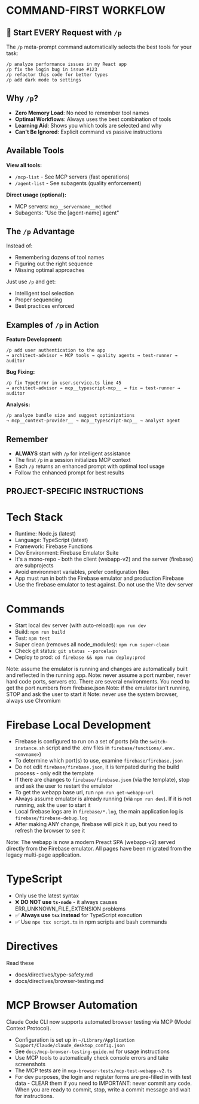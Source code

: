 # COMMAND-FIRST WORKFLOW

## 🚀 Start EVERY Request with `/p`

The `/p` meta-prompt command automatically selects the best tools for your task:

```
/p analyze performance issues in my React app
/p fix the login bug in issue #123
/p refactor this code for better types
/p add dark mode to settings
```

## Why `/p`?

- **Zero Memory Load**: No need to remember tool names
- **Optimal Workflows**: Always uses the best combination of tools
- **Learning Aid**: Shows you which tools are selected and why
- **Can't Be Ignored**: Explicit command vs passive instructions

## Available Tools

**View all tools:**
- `/mcp-list` - See MCP servers (fast operations)
- `/agent-list` - See subagents (quality enforcement)

**Direct usage (optional):**
- MCP servers: `mcp__servername__method`
- Subagents: "Use the [agent-name] agent"

## The `/p` Advantage

Instead of:
- Remembering dozens of tool names
- Figuring out the right sequence
- Missing optimal approaches

Just use `/p` and get:
- Intelligent tool selection
- Proper sequencing
- Best practices enforced

## Examples of `/p` in Action

**Feature Development:**
```
/p add user authentication to the app
→ architect-advisor → MCP tools → quality agents → test-runner → auditor
```

**Bug Fixing:**
```
/p fix TypeError in user.service.ts line 45
→ architect-advisor → mcp__typescript-mcp__ → fix → test-runner → auditor
```

**Analysis:**
```
/p analyze bundle size and suggest optimizations
→ mcp__context-provider__ → mcp__typescript-mcp__ → analyst agent
```

## Remember

- **ALWAYS** start with `/p` for intelligent assistance
- The first `/p` in a session initializes MCP context
- Each `/p` returns an enhanced prompt with optimal tool usage
- Follow the enhanced prompt for best results

## PROJECT-SPECIFIC INSTRUCTIONS

# Tech Stack
- Runtime: Node.js (latest)
- Language: TypeScript (latest)
- Framework: Firebase Functions
- Dev Environment: Firebase Emulator Suite
- It's a mono-repo - both the client (webapp-v2) and the server (firebase) are subprojects
- Avoid environment variables, prefer configuration files
- App must run in both the Firebase emulator and production Firebase
- Use the firebase emulator to test against.  Do not use the Vite dev server

# Commands
- Start local dev server (with auto-reload): `npm run dev`
- Build: `npm run build`
- Test: `npm test`
- Super clean (removes all node_modules): `npm run super-clean`
- Check git status: `git status --porcelain`
- Deploy to prod: `cd firebase && npm run deploy:prod`

Note: assume the emulator is running and changes are automatically built and reflected in the running app.
Note: never assume a port number, never hard code ports, servers etc.  There are several environments.  You need to get the port numbers from firebase.json
Note: if the emulator isn't running, STOP and ask the user to start it
Note: never use the system browser, always use Chromium

# Firebase Local Development
- Firebase is configured to run on a set of ports (via the `switch-instance.sh` script and the .env files in `firebase/functions/.env.<envname>`)
- To determine which port(s) to use, examine `firebase/firebase.json`
- Do not edit `firebase/firebase.json`, it is tempated during the build process - only edit the template
- If there are changes to  `firebase/firebase.json` (via the template), stop and ask the user to restart the emulator
- To get the webapp base url, run `npm run get-webapp-url`
- Always assume emulator is already running (via `npm run dev`). If it is not running, ask the user to start it
- Local firebase logs are in `firebase/*.log`, the main application log is `firebase/firebase-debug.log`
- After making ANY change, firebase will pick it up, but you need to refresh the browser to see it

Note: The webapp is now a modern Preact SPA (webapp-v2) served directly from the Firebase emulator. All pages have been migrated from the legacy multi-page application.

# TypeScript
- Only use the latest syntax
- ❌ **DO NOT use `ts-node`** - it always causes ERR_UNKNOWN_FILE_EXTENSION problems
- ✅ **Always use `tsx` instead** for TypeScript execution
- ✅ Use `npx tsx script.ts` in npm scripts and bash commands

# Directives
Read these
- docs/directives/type-safety.md
- docs/directives/browser-testing.md

# MCP Browser Automation
Claude Code CLI now supports automated browser testing via MCP (Model Context Protocol).
- Configuration is set up in `~/Library/Application Support/Claude/claude_desktop_config.json`
- See `docs/mcp-browser-testing-guide.md` for usage instructions
- Use MCP tools to automatically check console errors and take screenshots
- The MCP tests are in `mcp-browser-tests/mcp-test-webapp-v2.ts`
- For dev purposes, the login and register forms are pre-filled in with test data - CLEAR them if you need to
  IMPORTANT: never commit any code. When you are ready to commit, stop, write a commit message and wait for instructions.
